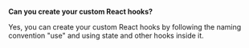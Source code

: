 **Can you create your custom React hooks?**

Yes, you can create your custom React hooks by following the naming convention "use" and using state and other hooks inside it.